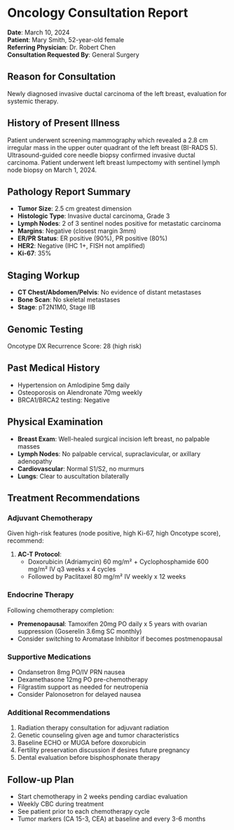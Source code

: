 # Oncology Consultation Report
**Date**: March 10, 2024  
**Patient**: Mary Smith, 52-year-old female  
**Referring Physician**: Dr. Robert Chen  
**Consultation Requested By**: General Surgery

## Reason for Consultation
Newly diagnosed invasive ductal carcinoma of the left breast, evaluation for systemic therapy.

## History of Present Illness
Patient underwent screening mammography which revealed a 2.8 cm irregular mass in the upper outer quadrant of the left breast (BI-RADS 5). Ultrasound-guided core needle biopsy confirmed invasive ductal carcinoma. Patient underwent left breast lumpectomy with sentinel lymph node biopsy on March 1, 2024.

## Pathology Report Summary
- **Tumor Size**: 2.5 cm greatest dimension
- **Histologic Type**: Invasive ductal carcinoma, Grade 3
- **Lymph Nodes**: 2 of 3 sentinel nodes positive for metastatic carcinoma
- **Margins**: Negative (closest margin 3mm)
- **ER/PR Status**: ER positive (90%), PR positive (80%)
- **HER2**: Negative (IHC 1+, FISH not amplified)
- **Ki-67**: 35%

## Staging Workup
- **CT Chest/Abdomen/Pelvis**: No evidence of distant metastases
- **Bone Scan**: No skeletal metastases
- **Stage**: pT2N1M0, Stage IIB

## Genomic Testing
Oncotype DX Recurrence Score: 28 (high risk)

## Past Medical History
- Hypertension on Amlodipine 5mg daily
- Osteoporosis on Alendronate 70mg weekly
- BRCA1/BRCA2 testing: Negative

## Physical Examination
- **Breast Exam**: Well-healed surgical incision left breast, no palpable masses
- **Lymph Nodes**: No palpable cervical, supraclavicular, or axillary adenopathy
- **Cardiovascular**: Normal S1/S2, no murmurs
- **Lungs**: Clear to auscultation bilaterally

## Treatment Recommendations

### Adjuvant Chemotherapy
Given high-risk features (node positive, high Ki-67, high Oncotype score), recommend:
1. **AC-T Protocol**:
   - Doxorubicin (Adriamycin) 60 mg/m² + Cyclophosphamide 600 mg/m² IV q3 weeks x 4 cycles
   - Followed by Paclitaxel 80 mg/m² IV weekly x 12 weeks

### Endocrine Therapy
Following chemotherapy completion:
- **Premenopausal**: Tamoxifen 20mg PO daily x 5 years with ovarian suppression (Goserelin 3.6mg SC monthly)
- Consider switching to Aromatase Inhibitor if becomes postmenopausal

### Supportive Medications
- Ondansetron 8mg PO/IV PRN nausea
- Dexamethasone 12mg PO pre-chemotherapy
- Filgrastim support as needed for neutropenia
- Consider Palonosetron for delayed nausea

### Additional Recommendations
1. Radiation therapy consultation for adjuvant radiation
2. Genetic counseling given age and tumor characteristics
3. Baseline ECHO or MUGA before doxorubicin
4. Fertility preservation discussion if desires future pregnancy
5. Dental evaluation before bisphosphonate therapy

## Follow-up Plan
- Start chemotherapy in 2 weeks pending cardiac evaluation
- Weekly CBC during treatment
- See patient prior to each chemotherapy cycle
- Tumor markers (CA 15-3, CEA) at baseline and every 3-6 months